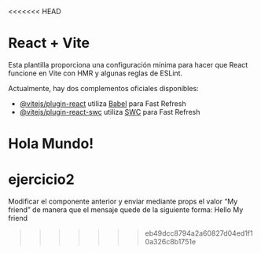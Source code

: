 <<<<<<< HEAD
# React + Vite

Esta plantilla proporciona una configuración mínima para hacer que React funcione en Vite con HMR y algunas reglas de ESLint.

Actualmente, hay dos complementos oficiales disponibles:

- [@vitejs/plugin-react](https://github.com/vitejs/vite-plugin-react/blob/main/packages/plugin-react/README.md) utiliza [Babel](https://babeljs.io/) para Fast Refresh
- [@vitejs/plugin-react-swc](https://github.com/vitejs/vite-plugin-react-swc) utiliza [SWC](https://swc.rs/) para Fast Refresh

Hola Mundo!
=======
# ejercicio2
Modificar el componente anterior y enviar mediante props el valor “My friend” de manera que el mensaje quede de la siguiente forma: Hello My friend
>>>>>>> eb49dcc8794a2a60827d04ed1f10a326c8b1751e
